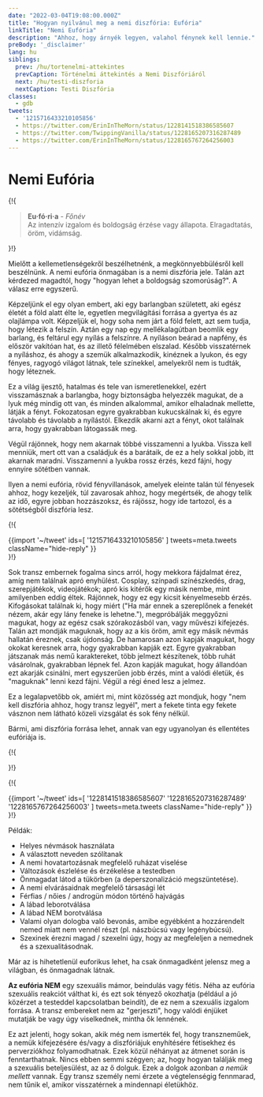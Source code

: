 ```yaml
---
date: "2022-03-04T19:08:00.000Z"
title: "Hogyan nyilvánul meg a nemi diszfória: Eufória"
linkTitle: "Nemi Eufória"
description: "Ahhoz, hogy árnyék legyen, valahol fénynek kell lennie."
preBody: '_disclaimer'
lang: hu
siblings:
  prev: /hu/tortenelmi-attekintes
  prevCaption: Történelmi áttekintés a Nemi Diszfóriáról
  next: /hu/testi-diszforia
  nextCaption: Testi Diszfória
classes:
  - gdb
tweets:
  - '1215716433210105856'
  - https://twitter.com/ErinInTheMorn/status/1228141518386585607
  - https://twitter.com/TwippingVanilla/status/1228165207316287489
  - https://twitter.com/ErinInTheMorn/status/1228165767264256003
---
```


# Nemi Eufória

{!{
<div class="gutter"><blockquote>
  <strong>Eu·fó·ri·a</strong> - <em>Főnév</em><br>
  Az intenzív izgalom és boldogság érzése vagy állapota. Elragadtatás, öröm, vidámság.
</blockquote></div>
}!}


Mielőtt a kellemetlenségekről beszélhetnénk, a megkönnyebbülésről kell beszélnünk. A nemi eufória önmagában is a nemi diszfória jele. Talán azt kérdezed magadtól, hogy "hogyan lehet a boldogság szomorúság?". A válasz erre egyszerű.

Képzeljünk el egy olyan embert, aki egy barlangban született, aki egész életét a föld alatt élte le, egyetlen megvilágítási forrása a gyertya és az olajlámpa volt. Képzeljük el, hogy soha nem járt a föld felett, azt sem tudja, hogy létezik a felszín. Aztán egy nap egy mellékalagútban beomlik egy barlang, és feltárul egy nyílás a felszínre. A nyíláson beárad a napfény, és először vakítóan hat, és az illető félelmében elszalad. Később visszatérnek a nyíláshoz, és ahogy a szemük alkalmazkodik, kinéznek a lyukon, és egy fényes, ragyogó világot látnak, tele színekkel, amelyekről nem is tudták, hogy léteznek.

Ez a világ ijesztő, hatalmas és tele van ismeretlenekkel, ezért visszamásznak a barlangba, hogy biztonságba helyezzék magukat, de a lyuk még mindig ott van, és minden alkalommal, amikor elhaladnak mellette, látják a fényt. Fokozatosan egyre gyakrabban kukucskálnak ki, és egyre távolabb és távolabb a nyílástól. Elkezdik akarni azt a fényt, okot találnak arra, hogy gyakrabban látogassák meg.

Végül rájönnek, hogy nem akarnak többé visszamenni a lyukba. Vissza kell menniük, mert ott van a családjuk és a barátaik, de ez a hely sokkal jobb, itt akarnak maradni. Visszamenni a lyukba rossz érzés, kezd fájni, hogy ennyire sötétben vannak.

Ilyen a nemi eufória, rövid fényvillanások, amelyek eleinte talán túl fényesek ahhoz, hogy kezeljék, túl zavarosak ahhoz, hogy megértsék, de ahogy telik az idő, egyre jobban hozzászoksz, és rájössz, hogy ide tartozol, és a sötétségből diszfória lesz.

{!{ <div class="gutter">{{import '~/tweet' ids=[
  '1215716433210105856'
] tweets=meta.tweets className="hide-reply" }}</div> }!}

Sok transz embernek fogalma sincs arról, hogy mekkora fájdalmat érez, amíg nem találnak apró enyhülést. Cosplay, színpadi színészkedés, drag, szerepjátékok, videojátékok; apró kis kitérők egy másik nembe, mint amilyenben eddig éltek. Rájönnek, hogy ez egy kicsit kényelmesebb érzés. Kifogásokat találnak ki, hogy miért ("Ha már ennek a szereplőnek a fenekét nézem, akár egy lány feneke is lehetne."), megpróbálják meggyőzni magukat, hogy az egész csak szórakozásból van, vagy művészi kifejezés. Talán azt mondják maguknak, hogy az a kis öröm, amit egy másik névmás hallatán éreznek, csak újdonság. De hamarosan azon kapják magukat, hogy okokat keresnek arra, hogy gyakrabban kapják ezt. Egyre gyakrabban játszanak más nemű karaktereket, több jelmezt készítenek, több ruhát vásárolnak, gyakrabban lépnek fel. Azon kapják magukat, hogy állandóan ezt akarják csinálni, mert egyszerűen jobb érzés, mint a valódi életük, és "maguknak" lenni kezd fájni. Végül a régi éned lesz a jelmez.

Ez a legalapvetőbb ok, amiért mi, mint közösség azt mondjuk, hogy "nem kell diszfória ahhoz, hogy transz legyél", mert a fekete tinta egy fekete vásznon nem látható közeli vizsgálat és sok fény nélkül.

Bármi, ami diszfória forrása lehet, annak van egy ugyanolyan és ellentétes eufóriája is.

{!{ <div class="print-break-before"></div> }!}

{!{ <div class="gutter">{{import '~/tweet' ids=[
  '1228141518386585607'
  '1228165207316287489'
  '1228165767264256003'
] tweets=meta.tweets className="hide-reply" }}</div> }!}

Példák:

- Helyes névmások használata
- A választott neveden szólítanak
- A nemi hovatartozásnak megfelelő ruházat viselése
- Változások észlelése és érzékelése a testedben
- Önmagadat látod a tükörben (a deperszonalizáció megszüntetése).
- A nemi elvárásaidnak megfelelő társasági lét
- Férfias / nőies / androgün módon történő hajvágás
- A lábad leborotválása
- A lábad NEM borotválása
- Valami olyan dologba való bevonás, amibe egyébként a hozzárendelt nemed miatt nem vennél részt (pl. nászbúcsú vagy legénybúcsú).
- Szexinek érezni magad / szexelni úgy, hogy az megfeleljen a nemednek és a szexualitásodnak.

Már az is hihetetlenül euforikus lehet, ha csak önmagadként jelensz meg a világban, és önmagadnak látnak.

**Az eufória NEM** egy szexuális mámor, beindulás vagy fétis. Néha az eufória szexuális reakciót válthat ki, és ezt sok tényező okozhatja (például a jó közérzet a testeddel kapcsolatban beindít), de ez nem a szexuális izgalom forrása. A transz embereket nem az "gerjeszti", hogy valódi énjüket mutatják be vagy úgy viselkednek, mintha ők lennének.

Ez azt jelenti, hogy sokan, akik még nem ismerték fel, hogy transzneműek, a nemük kifejezésére és/vagy a diszfóriájuk enyhítésére fétisekhez és perverziókhoz folyamodhatnak. Ezek közül néhányat az átmenet során is fenntarthatnak. Nincs ebben semmi szégyen; az, hogy hogyan találják meg a szexuális beteljesülést, az az ő dolguk. Ezek a dolgok azonban *a nemük mellett* vannak. Egy transz személy nemi érzete a végtelenségig fennmarad, nem tűnik el, amikor visszatérnek a mindennapi életükhöz.
